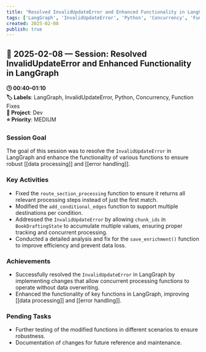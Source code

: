 ```yaml
---
title: "Resolved InvalidUpdateError and Enhanced Functionality in LangGraph"
tags: ['LangGraph', 'InvalidUpdateError', 'Python', 'Concurrency', 'Function Fixes']
created: 2025-02-08
publish: true
---
```


## 📅 2025-02-08 — Session: Resolved InvalidUpdateError and Enhanced Functionality in LangGraph

**🕒 00:40–01:10**  
**🏷️ Labels**: LangGraph, InvalidUpdateError, Python, Concurrency, Function Fixes  
**📂 Project**: Dev  
**⭐ Priority**: MEDIUM  


### Session Goal
The goal of this session was to resolve the `InvalidUpdateError` in LangGraph and enhance the functionality of various functions to ensure robust [[data processing]] and [[error handling]].

### Key Activities
- Fixed the `route_section_processing` function to ensure it returns all relevant processing steps instead of just the first match.
- Modified the `add_conditional_edges` function to support multiple destinations per condition.
- Addressed the `InvalidUpdateError` by allowing `chunk_ids` in `BookDraftingState` to accumulate multiple values, ensuring proper tracking and concurrent processing.
- Conducted a detailed analysis and fix for the `save_enrichment()` function to improve efficiency and prevent data loss.

### Achievements
- Successfully resolved the `InvalidUpdateError` in LangGraph by implementing changes that allow concurrent processing functions to operate without data overwriting.
- Enhanced the functionality of key functions in LangGraph, improving [[data processing]] and [[error handling]].

### Pending Tasks
- Further testing of the modified functions in different scenarios to ensure robustness.
- Documentation of changes for future reference and maintenance.
